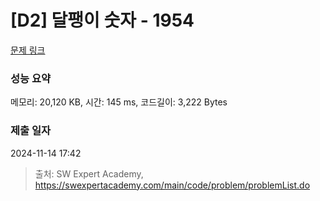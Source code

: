# [D2] 달팽이 숫자 - 1954 

[문제 링크](https://swexpertacademy.com/main/code/problem/problemDetail.do?contestProbId=AV5PobmqAPoDFAUq) 

### 성능 요약

메모리: 20,120 KB, 시간: 145 ms, 코드길이: 3,222 Bytes

### 제출 일자

2024-11-14 17:42



> 출처: SW Expert Academy, https://swexpertacademy.com/main/code/problem/problemList.do